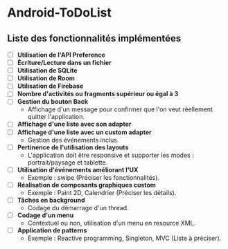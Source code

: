 # Android-ToDoList

## Liste des fonctionnalités implémentées

- [ ] **Utilisation de l'API Preference**
- [ ] **Écriture/Lecture dans un fichier**
- [ ] **Utilisation de SQLite**
- [ ] **Utilisation de Room**
- [ ] **Utilisation de Firebase**
- [ ] **Nombre d'activités ou fragments supérieur ou égal à 3**
- [ ] **Gestion du bouton Back**
  - Affichage d'un message pour confirmer que l'on veut réellement quitter l'application.
- [ ] **Affichage d'une liste avec son adapter**
- [ ] **Affichage d'une liste avec un custom adapter**
  - Gestion des événements inclus.
- [ ] **Pertinence de l'utilisation des layouts**
  - L'application doit être responsive et supporter les modes : portrait/paysage et tablette.
- [ ] **Utilisation d'événements améliorant l'UX**
  - Exemple : swipe (Préciser les fonctionnalités).
- [ ] **Réalisation de composants graphiques custom**
  - Exemple : Paint 2D, Calendrier (Préciser les détails).
- [ ] **Tâches en background**
  - Codage du démarrage d'un thread.
- [ ] **Codage d'un menu**
  - Contextuel ou non, utilisation d'un menu en resource XML.
- [ ] **Application de patterns**
  - Exemple : Reactive programming, Singleton, MVC (Liste à préciser).
